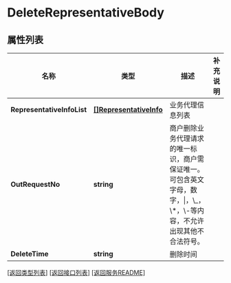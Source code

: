 # DeleteRepresentativeBody

## 属性列表

名称 | 类型 | 描述 | 补充说明
------------ | ------------- | ------------- | -------------
**RepresentativeInfoList** | [**[]RepresentativeInfo**](RepresentativeInfo.md) | 业务代理信息列表 | 
**OutRequestNo** | **string** | 商户删除业务代理请求的唯一标识，商户需保证唯一。可包含英文字母，数字，\\|，\\_，\\*，\\-等内容，不允许出现其他不合法符号。 | 
**DeleteTime** | **string** | 删除时间 | 

[\[返回类型列表\]](README.md#类型列表)
[\[返回接口列表\]](README.md#接口列表)
[\[返回服务README\]](README.md)


